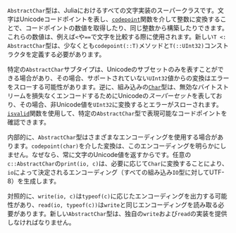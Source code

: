 `AbstractChar`型は、Juliaにおけるすべての文字実装のスーパークラスです。文字はUnicodeコードポイントを表し、[`codepoint`](@ref)関数を介して整数に変換することで、コードポイントの数値を取得したり、同じ整数から構築したりできます。これらの数値は、例えば`<`や`==`で文字を比較する際に使用されます。新しい`T <: AbstractChar`型は、少なくとも`codepoint(::T)`メソッドと`T(::UInt32)`コンストラクタを定義する必要があります。

特定の`AbstractChar`サブタイプは、Unicodeのサブセットのみを表すことができる場合があり、その場合、サポートされていない`UInt32`値からの変換はエラーをスローする可能性があります。逆に、組み込みの[`Char`](@ref)型は、無効なバイトストリームを損失なくエンコードするためにUnicodeの*スーパーセット*を表しており、その場合、非Unicode値を`UInt32`に変換するとエラーがスローされます。[`isvalid`](@ref)関数を使用して、特定の`AbstractChar`型で表現可能なコードポイントを確認できます。

内部的に、`AbstractChar`型はさまざまなエンコーディングを使用する場合があります。`codepoint(char)`を介した変換は、このエンコーディングを明らかにしません。なぜなら、常に文字のUnicode値を返すからです。任意の`c::AbstractChar`の`print(io, c)`は、必要に応じて`Char`に変換することにより、`io`によって決定されるエンコーディング（すべての組み込み`IO`型に対してUTF-8）を生成します。

対照的に、`write(io, c)`は`typeof(c)`に応じたエンコーディングを出力する可能性があり、`read(io, typeof(c))`は`write`と同じエンコーディングを読み取る必要があります。新しい`AbstractChar`型は、独自の`write`および`read`の実装を提供しなければなりません。

